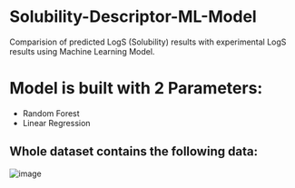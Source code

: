 # Solubility-Descriptor-ML-Model
Comparision of predicted LogS (Solubility) results with experimental LogS results using Machine Learning Model.

# Model is built with 2 Parameters:
- Random Forest
- Linear Regression

Whole dataset contains the following data: 
-
![image](https://github.com/user-attachments/assets/456a01df-576a-42e2-8e82-0a9906e4bfaa)
